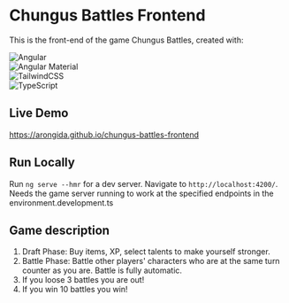 # Chungus Battles Frontend

This is the front-end of the game Chungus Battles, created with:
<div align="left">
  <img src="https://img.shields.io/badge/Angular-DD0031?style=for-the-badge&logo=angular&logoColor=white" alt="Angular" />
  <br>
  <img src="https://img.shields.io/badge/Angular%20Material-009688?style=for-the-badge&logo=angular&logoColor=white" alt="Angular Material" />
  <br>
  <img src="https://img.shields.io/badge/TailwindCSS-06B6D4?style=for-the-badge&logo=tailwindcss&logoColor=white" alt="TailwindCSS" />
  <br>
  <img src="https://img.shields.io/badge/TypeScript-3178C6?style=for-the-badge&logo=typescript&logoColor=white" alt="TypeScript" />
</div>

## Live Demo
https://arongida.github.io/chungus-battles-frontend

## Run Locally

Run `ng serve --hmr` for a dev server. Navigate to `http://localhost:4200/`. Needs the game server running to work at the specified endpoints in the environment.development.ts

## Game description

1. Draft Phase: Buy items, XP, select talents to make yourself stronger.
2. Battle Phase: Battle other players' characters who are at the same turn counter as you are. Battle is fully automatic.
3. If you loose 3 battles you are out!
4. If you win 10 battles you win!
